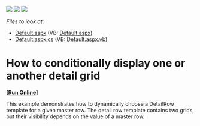 <!-- default badges list -->
![](https://img.shields.io/endpoint?url=https://codecentral.devexpress.com/api/v1/VersionRange/128538518/13.1.4%2B)
[![](https://img.shields.io/badge/Open_in_DevExpress_Support_Center-FF7200?style=flat-square&logo=DevExpress&logoColor=white)](https://supportcenter.devexpress.com/ticket/details/E1054)
[![](https://img.shields.io/badge/📖_How_to_use_DevExpress_Examples-e9f6fc?style=flat-square)](https://docs.devexpress.com/GeneralInformation/403183)
<!-- default badges end -->
<!-- default file list -->
*Files to look at*:

* [Default.aspx](./CS/ConditionalDetailRowTemplate/Default.aspx) (VB: [Default.aspx](./VB/ConditionalDetailRowTemplate/Default.aspx))
* [Default.aspx.cs](./CS/ConditionalDetailRowTemplate/Default.aspx.cs) (VB: [Default.aspx.vb](./VB/ConditionalDetailRowTemplate/Default.aspx.vb))
<!-- default file list end -->
# How to conditionally display one or another detail grid
<!-- run online -->
**[[Run Online]](https://codecentral.devexpress.com/e1054/)**
<!-- run online end -->


<p>This example demonstrates how to dynamically choose a DetailRow template for a given master row. The detail row template contains two grids, but their visibility depends on the value of a master row.</p>

<br/>


